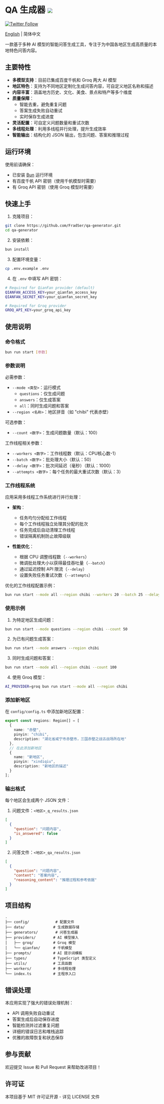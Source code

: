 # QA 生成器 ![](https://img.shields.io/badge/A%20FRAD%20PRODUCT-WIP-yellow)

[![Twitter Follow](https://img.shields.io/twitter/follow/FradSer?style=social)](https://twitter.com/FradSer)

[English](README.md) | 简体中文

一款基于多种 AI 模型的智能问答生成工具，专注于为中国各地区生成高质量的本地特色问答内容。

## 主要特性

- **多模型支持**：目前已集成百度千帆和 Groq 两大 AI 模型
- **地区特色**：支持为不同地区定制化生成问答内容，可自定义地区名称和描述
- **内容丰富**：涵盖地方历史、文化、美食、景点和特产等多个维度
- **质量保障**：
  - 智能去重，避免重复问题
  - 答案生成失败自动重试
  - 实时保存生成进度
- **灵活配置**：可自定义问题数量和重试次数
- **多线程处理**：利用多线程并行处理，提升生成效率
- **智能输出**：结构化的 JSON 输出，包含问题、答案和推理过程

## 运行环境

使用前请确保：
- 已安装 [Bun](https://bun.sh) 运行环境
- 有百度千帆 API 密钥（使用千帆模型时需要）
- 有 Groq API 密钥（使用 Groq 模型时需要）

## 快速上手

1. 克隆项目：
```bash
git clone https://github.com/FradSer/qa-generator.git
cd qa-generator
```

2. 安装依赖：
```bash
bun install
```

3. 配置环境变量：
```bash
cp .env.example .env
```

4. 在 `.env` 中填写 API 密钥：
```bash
# Required for QianFan provider (default)
QIANFAN_ACCESS_KEY=your_qianfan_access_key
QIANFAN_SECRET_KEY=your_qianfan_secret_key

# Required for Groq provider
GROQ_API_KEY=your_groq_api_key
```

## 使用说明

### 命令格式

```bash
bun run start [参数]
```

### 参数说明

必需参数：
- `--mode <类型>`：运行模式
  - `questions`：仅生成问题
  - `answers`：仅生成答案
  - `all`：同时生成问题和答案
- `--region <名称>`：地区拼音（如 "chibi" 代表赤壁）

可选参数：
- `--count <数字>`：生成问题数量（默认：100）

工作线程相关参数：
- `--workers <数字>`：工作线程数（默认：CPU核心数-1）
- `--batch <数字>`：批处理大小（默认：50）
- `--delay <数字>`：批次间延迟（毫秒）（默认：1000）
- `--attempts <数字>`：每个任务的最大重试次数（默认：3）

### 工作线程系统

应用采用多线程工作系统进行并行处理：

- **架构**：
  - 任务均匀分配给工作线程
  - 每个工作线程独立处理其分配的批次
  - 任务完成后自动清理工作线程
  - 错误隔离机制防止故障级联

- **性能优化**：
  - 根据 CPU 调整线程数（`--workers`）
  - 微调批处理大小以获得最佳吞吐量（`--batch`）
  - 通过延迟控制 API 限流（`--delay`）
  - 设置失败任务重试次数（`--attempts`）

优化的工作线程配置示例：
```bash
bun run start --mode all --region chibi --workers 20 --batch 25 --delay 2000
```

### 使用示例

1. 为特定地区生成问题：
```bash
bun run start --mode questions --region chibi --count 50
```

2. 为已有问题生成答案：
```bash
bun run start --mode answers --region chibi
```

3. 同时生成问题和答案：
```bash
bun run start --mode all --region chibi --count 100
```

4. 使用 Groq 模型：
```bash
AI_PROVIDER=groq bun run start --mode all --region chibi
```

### 添加新地区

在 `config/config.ts` 中添加新地区配置：

```typescript
export const regions: Region[] = [
  {
    name: "赤壁",
    pinyin: "chibi",
    description: "湖北省咸宁市赤壁市，三国赤壁之战古战场所在地"
  },
  // 在此添加新地区
  {
    name: "新地区",
    pinyin: "xindiqiu",
    description: "新地区的描述"
  }
];
```

### 输出格式

每个地区会生成两个 JSON 文件：

1. 问题文件：`<地区>_q_results.json`
```json
[
  {
    "question": "问题内容",
    "is_answered": false
  }
]
```

2. 问答文件：`<地区>_qa_results.json`
```json
[
  {
    "question": "问题内容",
    "content": "答案内容",
    "reasoning_content": "推理过程和参考依据"
  }
]
```

## 项目结构

```
.
├── config/            # 配置文件
├── data/             # 生成数据存储
├── generators/        # 问答生成器
├── providers/        # AI 模型接入
│   ├── groq/         # Groq 模型
│   └── qianfan/      # 千帆模型
├── prompts/          # AI 提示词模板
├── types/            # TypeScript 类型定义
├── utils/            # 工具函数
├── workers/          # 多线程处理
└── index.ts          # 主程序入口
```

## 错误处理

本应用实现了强大的错误处理机制：
- API 调用失败自动重试
- 答案生成后自动保存进度
- 智能检测并过滤重复问题
- 详细的错误日志和堆栈追踪
- 优雅的故障恢复和状态保存

## 参与贡献

欢迎提交 Issue 和 Pull Request 来帮助改进项目！

## 许可证

本项目基于 MIT 许可证开源 - 详见 LICENSE 文件 